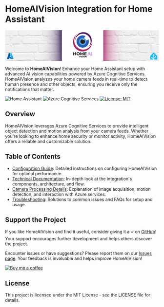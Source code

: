 # HomeAIVision Integration for Home Assistant

![HomeAIVision Banner](../images/baner.png)

Welcome to **HomeAIVision**! Enhance your Home Assistant setup with advanced AI vision capabilities powered by Azure Cognitive Services. HomeAIVision analyzes your home camera feeds in real-time to detect human presence and other objects, ensuring you receive only the notifications that matter.

![Home Assistant](https://img.shields.io/badge/Home_Assistant-Custom_Component-blue.svg?style=for-the-badge&logo=homeassistant)
![Azure Cognitive Services](https://img.shields.io/badge/Azure_Cognitive_Services-Enabled-lightgrey.svg?style=for-the-badge&logo=microsoftazure)
[![License: MIT](https://img.shields.io/badge/License-MIT-yellow.svg?style=for-the-badge)](https://opensource.org/licenses/MIT)

## Overview

HomeAIVision leverages Azure Cognitive Services to provide intelligent object detection and motion analysis from your camera feeds. Whether you're looking to enhance home security or monitor activity, HomeAIVision offers a reliable and customizable solution.

## Table of Contents

- [Configuration Guide](configuration.md): Detailed instructions on configuring HomeAIVision for optimal performance.
- [Technical Documentation](technical_documentation.md): In-depth look at the integration's components, architecture, and flow.
- [Camera Processing Details](camera_processing.md): Explanation of image acquisition, motion detection, and interaction with Azure services.
- [Troubleshooting](troubleshooting.md): Solutions to common issues and FAQs for setup and usage.

## Support the Project

If you like HomeAIVision and find it useful, consider giving it a ⭐ on [GitHub](https://github.com/m-walas/HomeAIVision)! Your support encourages further development and helps others discover the project.

Encounter issues or have suggestions? Please report them on our [Issues page](https://github.com/m-walas/HomeAIVision/issues). Your feedback is invaluable and helps improve HomeAIVision!

[![Buy me a coffee](https://img.shields.io/badge/Buy_me_a_coffee-Donate-orange.svg?style=for-the-badge&logo=buymeacoffee)](https://buymeacoffee.com/mwalas)

## License

This project is licensed under the MIT License - see the [LICENSE](LICENSE) file for details.
